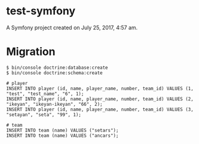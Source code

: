 test-symfony
============

A Symfony project created on July 25, 2017, 4:57 am.

Migration
============

```
$ bin/console doctrine:database:create
$ bin/console doctrine:schema:create
```

```
# player
INSERT INTO player (id, name, player_name, number, team_id) VALUES (1, "test", "test_name", "6", 1);
INSERT INTO player (id, name, player_name, number, team_id) VALUES (2, "ikeyan", "ikeyan-ikeyan", "66", 2);
INSERT INTO player (id, name, player_name, number, team_id) VALUES (3, "setayan", "seta", "99", 1);

# team
INSERT INTO team (name) VALUES ("setars");
INSERT INTO team (name) VALUES ("ancars");
```
